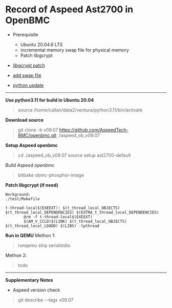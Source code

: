 # Record of Aspeed Ast2700 in OpenBMC

- Prerequisite
  - Ubuntu 20.04.6 LTS
  - incremental memory swap file for physical memory
  - Patch libgcrypt  
  
- [libgcrypt patch](https://github.com/wedlin/myrecords/blob/main/bitbake/bitbake_patch.md)   
- [add swap file](https://github.com/wedlin/myrecords/blob/main/Ubuntu/swapmemory.md)
- [python update](https://github.com/wedlin/myrecords/blob/main/python/python_memo1.md)
---
**Use python3.11 for build in Ubuntu 20.04**
> source /home/callan/data2/ventura/python3.11/bin/activate

**Download source** 
> git clone -b v09.07 https://github.com/AspeedTech-BMC/openbmc.git ./aspeed_ob_v09.07

**Setup Aspeed openbmc**
> cd ./aspeed_ob_v09.07
  source setup ast2700-default

*Build Aspeed openbmc*
> bitbake obmc-phosphor-image

**Patch libgcrypt (if need)**
```
Workground:
./test/Makefile 

t-thread-local$(EXEEXT): $(t_thread_local_OBJECTS) $(t_thread_local_DEPENDENCIES) $(EXTRA_t_thread_local_DEPENDENCIES)
        @rm -f t-thread-local$(EXEEXT)
        $(AM_V_CCLD)$(LINK) $(t_thread_local_OBJECTS) $(t_thread_local_LDADD) $(LIBS) -lpthread
```
**Run in QEMU**
Methon 1:
>runqemu slirp serialstdio

Methon 2:
>todo
---
**Supplementary Notes**
 - Aspeed version check
>git describe --tags
v09.07
